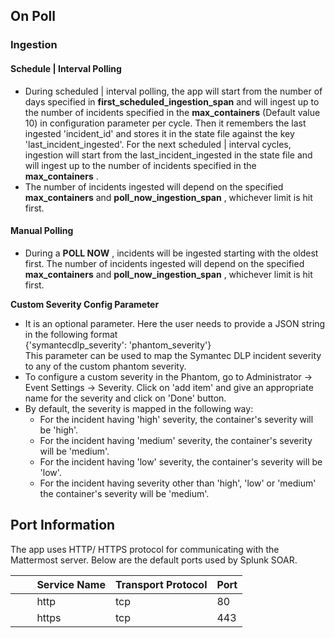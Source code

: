 ## On Poll

### Ingestion

#### Schedule | Interval Polling

- During scheduled | interval polling, the app will start from the number of days specified in
  **first_scheduled_ingestion_span** and will ingest up to the number of incidents specified in
  the **max_containers** (Default value 10) in configuration parameter per cycle. Then it
  remembers the last ingested 'incident_id' and stores it in the state file against the key
  'last_incident_ingested'. For the next scheduled | interval cycles, ingestion will start from
  the last_incident_ingested in the state file and will ingest up to the number of incidents
  specified in the **max_containers** .
- The number of incidents ingested will depend on the specified **max_containers** and
  **poll_now_ingestion_span** , whichever limit is hit first.

#### Manual Polling

- During a **POLL NOW** , incidents will be ingested starting with the oldest first. The number of
  incidents ingested will depend on the specified **max_containers** and
  **poll_now_ingestion_span** , whichever limit is hit first.

**Custom Severity Config Parameter**

- It is an optional parameter. Here the user needs to provide a JSON string in the following
  format\
  {'symantecdlp_severity': 'phantom_severity'}\
  This parameter can be used to map the Symantec DLP incident severity to any of the custom
  phantom severity.
- To configure a custom severity in the Phantom, go to Administrator → Event Settings → Severity.
  Click on 'add item' and give an appropriate name for the severity and click on 'Done' button.
- By default, the severity is mapped in the following way:
  - For the incident having 'high' severity, the container's severity will be 'high'.
  - For the incident having 'medium' severity, the container's severity will be 'medium'.
  - For the incident having 'low' severity, the container's severity will be 'low'.
  - For the incident having severity other than 'high', 'low' or 'medium' the container's
    severity will be 'medium'.

## Port Information

The app uses HTTP/ HTTPS protocol for communicating with the Mattermost server. Below are the
default ports used by Splunk SOAR.

|         Service Name | Transport Protocol | Port |
|----------------------|--------------------|------|
|         http | tcp | 80 |
|         https | tcp | 443 |
